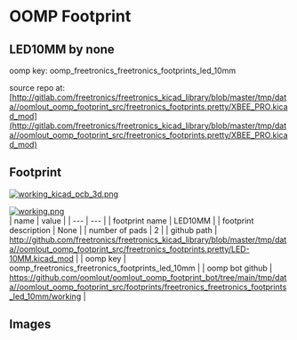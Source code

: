 # OOMP Footprint  
## LED10MM  by none  
  
oomp key: oomp_freetronics_freetronics_footprints_led_10mm  
  
source repo at: [http://gitlab.com/freetronics/freetronics_kicad_library/blob/master/tmp/data//oomlout_oomp_footprint_src/freetronics_footprints.pretty/XBEE_PRO.kicad_mod](http://gitlab.com/freetronics/freetronics_kicad_library/blob/master/tmp/data//oomlout_oomp_footprint_src/freetronics_footprints.pretty/XBEE_PRO.kicad_mod)  
## Footprint  
  
[![working_kicad_pcb_3d.png](working_kicad_pcb_3d_600.png)](working_kicad_pcb_3d.png)  
  
[![working.png](working_600.png)](working.png)  
| name | value | 
| --- | --- | 
| footprint name | LED10MM | 
| footprint description | None | 
| number of pads | 2 | 
| github path | http://github.com/freetronics/freetronics_kicad_library/blob/master/tmp/data//oomlout_oomp_footprint_src/freetronics_footprints.pretty/LED-10MM.kicad_mod | 
| oomp key | oomp_freetronics_freetronics_footprints_led_10mm | 
| oomp bot github | https://github.com/oomlout/oomlout_oomp_footprint_bot/tree/main/tmp/data//oomlout_oomp_footprint_src/footprints/freetronics_freetronics_footprints_led_10mm/working | 
## Images  
